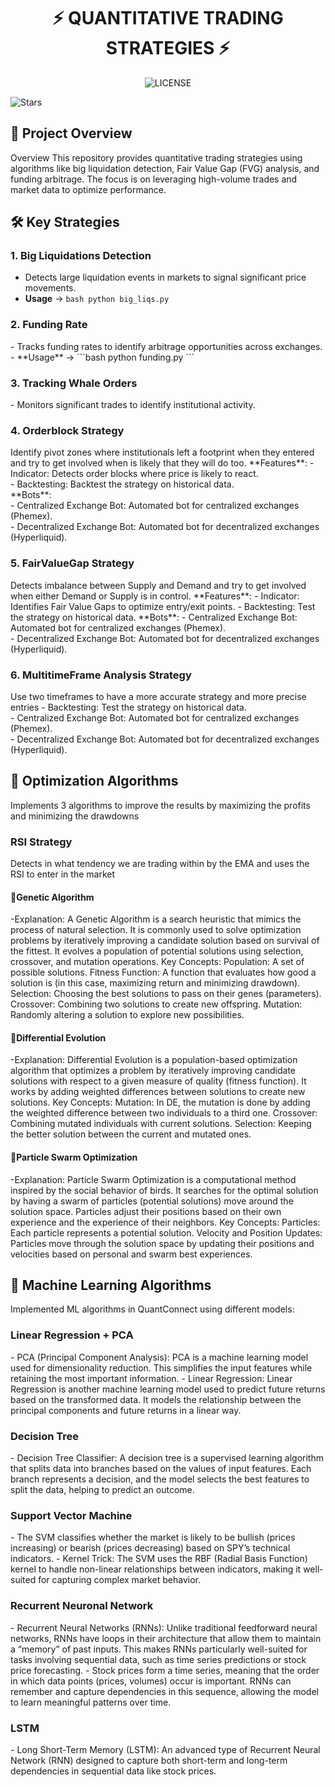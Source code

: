 <h1 align="center">⚡ QUANTITATIVE TRADING STRATEGIES ⚡</h1>
<p align="center"><img src="https://img.shields.io/github/license/ivan-nevado/Quant-Trading" alt="LICENSE" /> </p>
<img src="https://img.shields.io/github/stars/ivan-nevado/Quant-Trading" alt="Stars" /> </p>
<h2>🚀 Project Overview</h2>
Overview</h2> This repository provides quantitative trading strategies using algorithms like big liquidation detection, Fair Value Gap (FVG) analysis, and funding arbitrage. 
The focus is on leveraging high-volume trades and market data to optimize performance.

<h2>🛠️ Key Strategies</h2>

<h3>1. Big Liquidations Detection</h3>

  - Detects large liquidation events in markets to signal significant price movements. <br>
  - **Usage** -> ```bash python big_liqs.py ```
<h3>2. Funding Rate</h3>
  - Tracks funding rates to identify arbitrage opportunities across exchanges.  <br>
  - **Usage** ->  ```bash python funding.py ``` 
<h3>3. Tracking Whale Orders</h3>
  - Monitors significant trades to identify institutional activity.
<h3>4. Orderblock Strategy</h3>
  Identify pivot zones where institutionals left a footprint when they entered and try to get involved when is likely that they will do too.
  **Features**: 
  - Indicator: Detects order blocks where price is likely to react. <br>
  - Backtesting: Backtest the strategy on historical data.<br>
  **Bots**: <br>
  - Centralized Exchange Bot: Automated bot for centralized exchanges (Phemex). <br>
  - Decentralized Exchange Bot: Automated bot for decentralized exchanges (Hyperliquid).

<h3>5. FairValueGap Strategy</h3>
  Detects imbalance between Supply and Demand and try to get involved when either Demand or Supply is in control.
   **Features**: 
   - Indicator: Identifies Fair Value Gaps to optimize entry/exit points. 
   - Backtesting: Test the strategy on historical data. 
   **Bots**: 
   - Centralized Exchange Bot: Automated bot for centralized exchanges (Phemex). <br>
   - Decentralized Exchange Bot: Automated bot for decentralized exchanges (Hyperliquid).
<h3>6. MultitimeFrame Analysis Strategy</h3>
  Use two timeframes to have a more accurate strategy and more precise entries
 - Backtesting: Test the strategy on historical data. <br>
 - Centralized Exchange Bot: Automated bot for centralized exchanges (Phemex). <br>
 - Decentralized Exchange Bot: Automated bot for decentralized exchanges (Hyperliquid).

<h2>🔄 Optimization Algorithms</h2>
   Implements 3 algorithms to improve the results by maximizing the profits and minimizing the drawdowns
<h3>RSI Strategy</h3>
Detects in what tendency we are trading within by the EMA and uses the RSI to enter in the market
<h4>🧬Genetic Algorithm</h4>
-Explanation:
A Genetic Algorithm is a search heuristic that mimics the process of natural selection. It is commonly used to solve optimization problems by iteratively improving a candidate solution based on survival of the fittest.
It evolves a population of potential solutions using selection, crossover, and mutation operations.
Key Concepts:
Population: A set of possible solutions.
Fitness Function: A function that evaluates how good a solution is (in this case, maximizing return and minimizing drawdown).
Selection: Choosing the best solutions to pass on their genes (parameters).
Crossover: Combining two solutions to create new offspring.
Mutation: Randomly altering a solution to explore new possibilities.
<h4>🧬Differential Evolution</h4>
-Explanation:
Differential Evolution is a population-based optimization algorithm that optimizes a problem by iteratively improving candidate solutions with respect to a given measure of quality (fitness function).
It works by adding weighted differences between solutions to create new solutions.
Key Concepts:
Mutation: In DE, the mutation is done by adding the weighted difference between two individuals to a third one.
Crossover: Combining mutated individuals with current solutions.
Selection: Keeping the better solution between the current and mutated ones.
<h4>🧬Particle Swarm Optimization</h4>
-Explanation:
Particle Swarm Optimization is a computational method inspired by the social behavior of birds. It searches for the optimal solution by having a swarm of particles (potential solutions) move around the solution space.
Particles adjust their positions based on their own experience and the experience of their neighbors.
Key Concepts:
Particles: Each particle represents a potential solution.
Velocity and Position Updates: Particles move through the solution space by updating their positions and velocities based on personal and swarm best experiences.
<h2>🤖 Machine Learning Algorithms</h2>
Implemented ML algorithms in QuantConnect using different models:
<h3>Linear Regression + PCA</h3>
- PCA (Principal Component Analysis): PCA is a machine learning model used for dimensionality
  reduction.
  This simplifies the input features while retaining the most important information.
- Linear Regression: Linear Regression is another machine learning model used to predict future returns
  based on the transformed data.
  It models the relationship between the
  principal components and future returns in a linear way.
<h3>Decision Tree</h3>
- Decision Tree Classifier: A decision tree is a supervised learning algorithm that splits data into branches
  based on the values of input features. Each branch represents a decision, and the model selects the best
  features to split the data, helping to predict an outcome.
<h3>Support Vector Machine</h3>
- The SVM classifies whether the market is likely to be bullish (prices increasing) or bearish (prices
  decreasing) based on SPY’s technical indicators.
- Kernel Trick: The SVM uses the RBF (Radial Basis Function) kernel to handle non-linear relationships
  between indicators, making it well-suited for capturing complex market behavior.
<h3>Recurrent Neuronal Network</h3>
- Recurrent Neural Networks (RNNs): Unlike traditional feedforward neural networks, RNNs have loops in
  their architecture that allow them to maintain a “memory” of past inputs. This makes RNNs particularly
  well-suited for tasks involving sequential data, such as time series predictions or stock price forecasting.
- Stock prices form a time series, meaning that the order in which data points (prices, volumes)
  occur is important. RNNs can remember and capture dependencies in this sequence, allowing the model
  to learn meaningful patterns over time.
<h3>LSTM</h3>
- Long Short-Term Memory (LSTM): An advanced type of Recurrent Neural Network (RNN) designed to
  capture both short-term and long-term dependencies in sequential data like stock prices.
